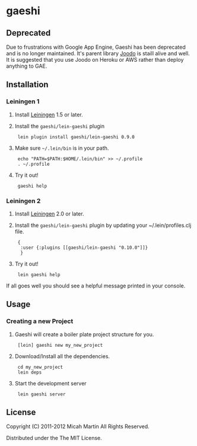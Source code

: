 # gaeshi

## Deprecated

Due to frustrations with Google App Engine, Gaeshi has been deprecated and is no longer maintained.  It's parent library
[Joodo](https://github.com/slagyr/joodo) is staill alive and well.  It is suggested that you use Joodo on Heroku or AWS 
rather than deploy anything to GAE.

## Installation

### Leiningen 1

1. Install [Leiningen](https://github.com/technomancy/leiningen) 1.5 or later.
2. Install the `gaeshi/lein-gaeshi` plugin

        lein plugin install gaeshi/lein-gaeshi 0.9.0

3. Make sure `~/.lein/bin` is in your path.

        echo "PATH=$PATH:$HOME/.lein/bin" >> ~/.profile
        . ~/.profile

4. Try it out!

        gaeshi help


### Leiningen 2

1. Install [Leiningen](https://github.com/technomancy/leiningen) 2.0 or later.
2. Install the `gaeshi/lein-gaeshi` plugin by updating your ~/.lein/profiles.clj file.

        {
         :user {:plugins [[gaeshi/lein-gaeshi "0.10.0"]]}
         }

3. Try it out!

        lein gaeshi help


If all goes well you should see a helpful message printed in your console.

## Usage

### Creating a new Project

1. Gaeshi will create a boiler plate project structure for you.

        [lein] gaeshi new my_new_project

2. Download/Install all the dependencies.

        cd my_new_project
        lein deps

3. Start the development server

        lein gaeshi server

## License

Copyright (C) 2011-2012 Micah Martin All Rights Reserved.

Distributed under the The MIT License.
